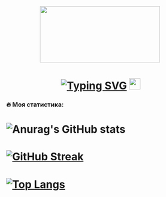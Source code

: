 
<div id="header" align="center">

<img src="https://media.giphy.com/media/Q8xuJjjxQHHJdHn7gJ/giphy.gif" width="320" height="150">
<img src="https://komarev.com/ghpvc/?username=Volkova-fe&style=flat-square&color=blueviolet" alt=""/>
<h1>
<a href="https://git.io/typing-svg"><img src="https://readme-typing-svg.herokuapp.com?font=montserrat+&size=25&duration=1000&pause=1000&color=0600F7&width=500&lines=%D0%9F%D1%80%D0%B8%D0%B2%D0%B5%D1%82%2C+%D0%BC%D0%B5%D0%BD%D1%8F+%D0%B7%D0%BE%D0%B2%D1%83%D1%82+%D0%92%D0%BB%D0%B0%D0%B4%D0%B8%D1%81%D0%BB%D0%B0%D0%B2);%D0%98+%D1%8F+%D1%80%D0%B0%D0%B7%D1%80%D0%B0%D0%B1%D0%BE%D1%82%D1%87%D0%B8%D0%BA.+%D0%94%D0%BE%D0%B1%D1%80%D0%BE+%D0%BF%D0%BE%D0%B6%D0%B0%D0%BB%D0%BE%D0%B2%D0%B0%D1%82%D1%8C!" alt="Typing SVG" /></a>
<img src="https://media.giphy.com/media/hvRJCLFzcasrR4ia7z/giphy.gif" width="30px"/>
</h1>
</div>


### :fire: Моя статистика:
# ![Anurag's GitHub stats](https://github-readme-stats.vercel.app/api?username=CHaPiOn777&show_icons=true&theme=vision-friendly-dark)
# [![GitHub Streak](http://github-readme-streak-stats.herokuapp.com?user=CHaPiOn777&theme=dark&background=000000)](https://git.io/streak-stats)
# [![Top Langs](https://github-readme-stats.vercel.app/api/top-langs/?username=CHaPiOn777&layout=compact&theme=vision-friendly-dark)](https://github.com/anuraghazra/github-readme-stats)
